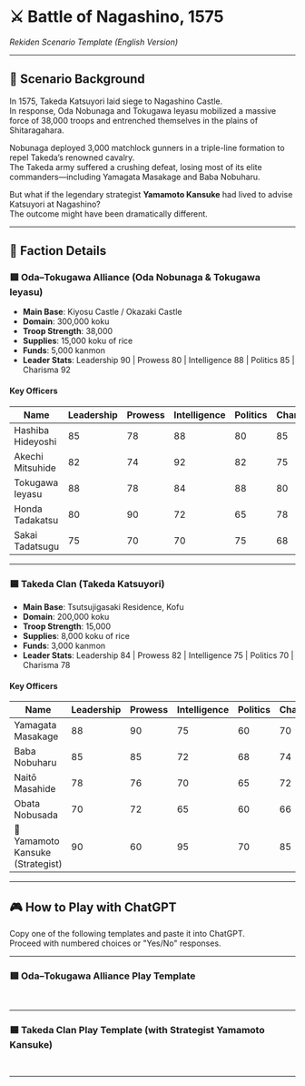 # ⚔️ Battle of Nagashino, 1575  
_Rekiden Scenario Template (English Version)_

---

## 📘 Scenario Background

In 1575, Takeda Katsuyori laid siege to Nagashino Castle.  
In response, Oda Nobunaga and Tokugawa Ieyasu mobilized a massive force of 38,000 troops and entrenched themselves in the plains of Shitaragahara.

Nobunaga deployed 3,000 matchlock gunners in a triple-line formation to repel Takeda’s renowned cavalry.  
The Takeda army suffered a crushing defeat, losing most of its elite commanders—including Yamagata Masakage and Baba Nobuharu.

But what if the legendary strategist **Yamamoto Kansuke** had lived to advise Katsuyori at Nagashino?  
The outcome might have been dramatically different.

---

## 🧠 Faction Details

### 🟥 Oda–Tokugawa Alliance (Oda Nobunaga & Tokugawa Ieyasu)

- **Main Base**: Kiyosu Castle / Okazaki Castle  
- **Domain**: 300,000 koku  
- **Troop Strength**: 38,000  
- **Supplies**: 15,000 koku of rice  
- **Funds**: 5,000 kanmon  
- **Leader Stats**: Leadership 90 | Prowess 80 | Intelligence 88 | Politics 85 | Charisma 92

#### Key Officers

| Name           | Leadership | Prowess | Intelligence | Politics | Charisma |
|----------------|------------|---------|--------------|----------|----------|
| Hashiba Hideyoshi | 85       | 78      | 88           | 80       | 85       |
| Akechi Mitsuhide  | 82       | 74      | 92           | 82       | 75       |
| Tokugawa Ieyasu   | 88       | 78      | 84           | 88       | 80       |
| Honda Tadakatsu   | 80       | 90      | 72           | 65       | 78       |
| Sakai Tadatsugu   | 75       | 70      | 70           | 75       | 68       |

---

### 🟦 Takeda Clan (Takeda Katsuyori)

- **Main Base**: Tsutsujigasaki Residence, Kofu  
- **Domain**: 200,000 koku  
- **Troop Strength**: 15,000  
- **Supplies**: 8,000 koku of rice  
- **Funds**: 3,000 kanmon  
- **Leader Stats**: Leadership 84 | Prowess 82 | Intelligence 75 | Politics 70 | Charisma 78

#### Key Officers

| Name              | Leadership | Prowess | Intelligence | Politics | Charisma |
|-------------------|------------|---------|--------------|----------|----------|
| Yamagata Masakage | 88         | 90      | 75           | 60       | 70       |
| Baba Nobuharu     | 85         | 85      | 72           | 68       | 74       |
| Naitō Masahide    | 78         | 76      | 70           | 65       | 72       |
| Obata Nobusada    | 70         | 72      | 65           | 60       | 66       |
| 🧠 Yamamoto Kansuke (Strategist) | 90   | 60      | 95           | 70       | 85       |

---

## 🎮 How to Play with ChatGPT

Copy one of the following templates and paste it into ChatGPT.  
Proceed with numbered choices or "Yes/No" responses.

---

### 🟥 Oda–Tokugawa Alliance Play Template

```


```

---

### 🟦 Takeda Clan Play Template (with Strategist Yamamoto Kansuke)

```


```
---




